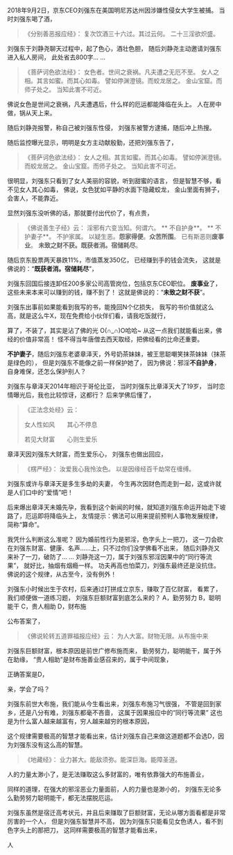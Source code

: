 2018年9月2日，京东CEO刘强东在美国明尼苏达州因涉嫌性侵女大学生被捕。
当时刘强东喝了酒，
> 《分别善恶报应经》：
> 复次饮酒三十六过。其过云何。
> 二十三淫欲炽盛。

刘强东于刘静尧聊天过程中，起了色心，酒壮色胆，
随后刘静尧主动邀请刘强东进入私人房间，
此处省去800字... ...

> 《菩萨诃色欲法经》：
> 女色者。世间之衰祸。凡夫遭之无厄不至。
> 女人之相。其言如蜜。而其心如毒。
> 譬如停渊澄镜。而蛟龙居之。
> 金山宝窟。而师子处之。
> 当知此害不可近。

佛说女色是世间之衰祸，凡夫遭遇后，什么样的厄运都能降临在头上。
人在房中做，锅从天上来。

随后刘静尧报警，称自己被刘强东性侵，
刘强东被警方逮捕，随后冲上热搜。

随后监控曝光显示，明明是女方主动献殷勤，还把刘强东告了，
> 《菩萨诃色欲法经》：
> 女人之相。其言如蜜。而其心如毒。
> 譬如停渊澄镜。而蛟龙居之。
> 金山宝窟。而师子处之。
> 当知此害不可近。

很明显，刘强东只看到了女人美丽的容貌，听到甜蜜的语言，
但是智慧不够，看不见女人其心如毒，
佛说，女色犹如平静的水面下隐藏蛟龙，
金山里面有狮子，
会害人，不能靠近。

显然刘强东没听佛的话，那就要付出代价了，有点贵，
> 《佛说善生子经》云： 
> 淫邪有六变当知。何谓六。
>** 不自护身**。
>** 不护妻子**。
> 不护家属。
> 以疑生恶。**怨家得便**。**众苦所围**。
> 已有斯恶则**废事业**。
> **未致之财不获。既获者消。宿储耗尽**。

随后京东股票两天暴跌11%，市值蒸发350亿，
已经赚到手的钱会流失，
这就是佛说的：“**既获者消。宿储耗尽**”，

刘强东回国后接连卸任200多家公司高管岗位，包括京东CEO职位。
**废事业**了，
这些未来本来可以赚到的钱，赚不到了！
这就是佛说的：“**未致之财不获**”。

刘强东出事前如果能看到我写的书，能挽回N个亿损失，
我写的书价值就这么高，就是这么牛X，现在免费给小伙伴们看，请我吃饭就行，

算了，不装了，其实是沾了佛的光 O(∩_∩)O哈哈~
从这一点我们就能看出来，佛经的价值非常高！
怪不得当年唐僧去西天取经，把佛经看的比命还重要。

**不护妻子**，随后刘强东老婆章泽天，外号奶茶妹妹，被王思聪嘲笑抹茶妹妹（抹茶是绿色的），
但是刘强东不能像之前一样保护她了，
因为佛说：邪淫**不自护身**，
自身难保，还怎么保护别人？

刘强东与章泽天2014年相识于哥伦比亚，
当时刘强东比章泽天大了19岁，
当时恋情曝光后，我也比较惊讶，这都行？
后来学佛后懂了，
> 《正法念处经》云：
> 
> 女人性如风　　其心不停息　
> 
> 若见大财富　　心则生爱乐　

章泽天因刘强东大财富，而生爱乐心，
刘强东也做出回应，
> ﻿《楞严经》：
> 汝爱我心我怜汝色。
> 以是因缘经百千劫常在缠缚。

刘强东或许与章泽天是多生多劫的夫妻，
今生再次因财色而走到一起，这或许就是人们口中的“爱情”吧！

后来爆出章泽天未婚先孕，我看到这个新闻的时候，就知道刘强东命运开始走下坡路了，厄运即将降临头上，
友情提示：佛法可以用来提前预判人事物发展规律，简称“算命”。

我凭什么判断这么准呢？
因为婚前性行为是邪淫，色字头上一把刀，
这一刀会砍在刘强东财富、健康、名声......上，只不过你们没学佛看不出来，
随后刘静尧又来补了一刀，破防了... ... 
刘静尧这一刀，属于刘强东邪淫因果中的“同行等流果”，
就好比，抽烟有烟瘾一样。
功夫再高也怕菜刀，刘强东最终还是没抗住。
佛说的这个规律，从古至今，没有例外！

刘强东小时候出生于农村，后来通过打拼成立京东，赚取了百亿财富，
看累了，我们顺便做一道练习题，
刘强东巨额财富到底怎么来的？
A，勤劳努力
B，聪明能干
C，贵人相助
D，财布施

公布答案了，
> 《佛说轮转五道罪福报应经》云：
> 为人大富。财物无限。从布施中来 

刘强东巨额财富，根本原因是前世广修布施而来，
勤劳努力，聪明能干，属于外在助缘，
“贵人相助”是财布施善业感召来的，属于中间现象，

正确答案是D，

亲，学会了吗？

刘强东前世大布施，我们能从今生看出来，刘强东布施习气很强，
不管是回到家乡，还是八分有难，刘强东都毫不吝啬，
这属于因果报应中的“同行等流果”
这也是为什么富人越来越富有，穷人越来越穷的根本原因，

这个规律需要极高的智慧才能看出来，估计刘强东自己来做这道题都不会选D，因为刘强东没有这么高的智慧。
> 《地藏经》：
> 业力甚大。能敌须弥。能深巨海。能障圣道。

人的力量太渺小了，是无法赚取这么多财富的，唯有依靠强大的布施善业，

同样的道理，在强大的邪淫恶业力量面前，人的力量也是渺小的，
刘强东无论多么勤劳努力聪明能干，都无法摆脱厄运。

刘强东虽然是宿迁高考状元，并且后来赚取了巨额财富，无论从哪方面看都是非常厉害的一个人，
但是刘强东智慧并不高，
因为刘强东只能看见女色诱人，看不到色字头上的那把刀，
这同样需要极高的智慧才能看出来，

人






